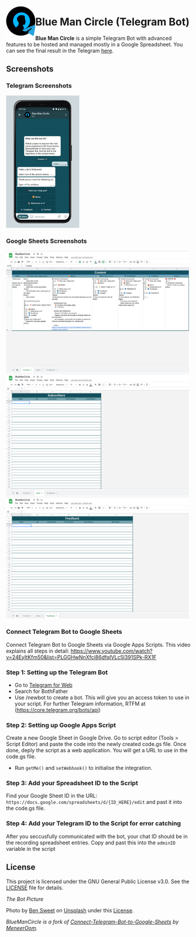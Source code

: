 <img align="left" width="80" height="80" src="images/icon.png"
alt="Bot Picture">

# Blue Man Circle (Telegram Bot)

__Blue Man Circle__ is a simple Telegram Bot with advanced features to be hosted and managed mostly in a Google Spreadsheet.
You can see the final result in the Telegram [here](https://t.me/BlueManCircle_bot).

## Screenshots

### Telegram Screenshots
[<img width=200 alt="Screenshot 1"
src="images/phoneScreenshots/screenshot1.png?raw=true">](images/phoneScreenshots/screenshot1.png?raw=true)

### Google Sheets Screenshots
[<img width=500 alt="Screenshot 1"
src="images/spreadsheetScreenshots/screenshot1.png?raw=true">](images/spreadsheetScreenshots/screenshot1.png?raw=true)
[<img width=500 alt="Screenshot 2"
src="images/spreadsheetScreenshots/screenshot2.png?raw=true">](images/spreadsheetScreenshots/screenshot2.png?raw=true)
[<img width=500 alt="Screenshot 3"
src="images/spreadsheetScreenshots/screenshot3.png?raw=true">](images/spreadsheetScreenshots/screenshot3.png?raw=true)

### Connect Telegram Bot to Google Sheets
Connect Telegram Bot to Google Sheets via Google Apps Scripts. This video explains all steps in detail: https://www.youtube.com/watch?v=24EyItKfm50&list=PLGGHwNnXfci86dfqIVLc5l391SPk-RX1F

### Step 1: Setting up the Telegram Bot
- Go to [Telegram for Web](https://web.telegram.org/)
- Search for BothFather
- Use /newbot to create a bot. This will give you an access token to use in your script. For further Telegram information, RTFM at (https://core.telegram.org/bots/api)

### Step 2: Setting up Google Apps Script
Create a new Google Sheet in Google Drive. Go to script editor (Tools > Script Editor) and paste the code into the newly created code.gs file. Once done, deply the script as a web application. You will get a URL to use in the code.gs file.

- Run `getMe()` and `setWebhook()` to initialise the integration.

### Step 3: Add your Spreadsheet ID to the Script
Find your Google Sheet ID in the URL: `https://docs.google.com/spreadsheets/d/{ID_HERE}/edit` and past it into the code.gs file.

### Step 4: Add your Telegram ID to the Script for error catching
After you seccusfully communicated with the bot, your chat ID should be in the recording spreadsheet entries. Copy and past this into the `adminID` variable in the script

## License

This project is licensed under the GNU General Public License v3.0. See the
[LICENSE](LICENSE) file for details.

_The Bot Picture_

Photo by [Ben Sweet](https://unsplash.com/@benjaminsweet) on [Unsplash](https://unsplash.com/) under this [License](https://unsplash.com/license).

*BlueManCircle is a fork of [Connect-Telegram-Bot-to-Google-Sheets](https://github.com/MeneerOom/Connect-Telegram-Bot-to-Google-Sheets) by [MeneerOom](https://github.com/MeneerOom).*
